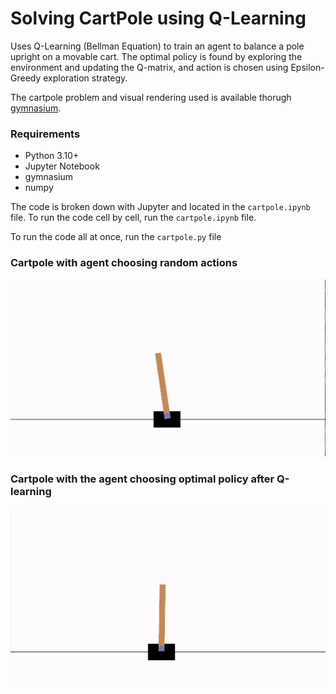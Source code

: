 # Solving CartPole using Q-Learning

Uses Q-Learning (Bellman Equation) to train an agent to balance a pole upright on a movable cart. The optimal policy is found by exploring the environment and updating the Q-matrix, and action is chosen using Epsilon-Greedy exploration strategy.

The cartpole problem and visual rendering used is available thorugh [gymnasium](https://gymnasium.farama.org/). 

### Requirements
- Python 3.10+
- Jupyter Notebook
- gymnasium
- numpy


The code is broken down with Jupyter and located in the `cartpole.ipynb` file. To run the code cell by cell, run the `cartpole.ipynb` file.

To run the code all at once, run the `cartpole.py` file

### Cartpole with agent choosing random actions
![Pre-training](output/pre.gif)

### Cartpole with the agent choosing optimal policy after Q-learning
![Post-training](output/post.gif)

